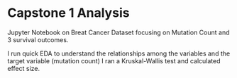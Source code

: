 # Capstone 1 Analysis
Jupyter Notebook on Breat Cancer Dataset focusing on Mutation Count and 3 survival outcomes. 

I run quick EDA to understand the relationships among the variables and the target variable (mutation count)
I ran a Kruskal-Wallis test and calculated effect size. 
